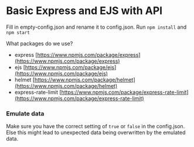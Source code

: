 # Basic Express and EJS with API

Fill in empty-config.json and rename it to config.json.
Run `npm install` and `npm start`

What packages do we use?
- express [https://www.npmjs.com/package/express](https://www.npmjs.com/package/express)
- ejs [https://www.npmjs.com/package/ejs](https://www.npmjs.com/package/ejs)
- helmet [https://www.npmjs.com/package/helmet](https://www.npmjs.com/package/helmet)
- express-rate-limit [https://www.npmjs.com/package/express-rate-limit](https://www.npmjs.com/package/express-rate-limit)

### Emulate data
Make sure you have the correct setting of `true` or `false` in the config.json. Else this might lead to unexpected data being overwritten by the emulated data. 